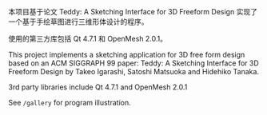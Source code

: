本项目基于论文 Teddy: A Sketching Interface for 3D Freeform Design 实现了一个基于手绘草图进行三维形体设计的程序。

使用的第三方库包括 Qt 4.7.1 和 OpenMesh 2.0.1。

This project implements a sketching application for 3D free form design based on an ACM SIGGRAPH 99 paper: Teddy: A Sketching Interface for 3D Freeform Design by Takeo Igarashi, Satoshi Matsuoka and Hidehiko Tanaka.

3rd party libraries include Qt 4.7.1 and OpenMesh 2.0.1

See `/gallery` for program illustration.